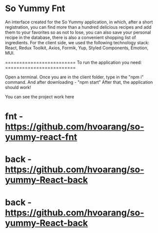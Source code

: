 # So Yummy Fnt

An interface created for the So Yummy application, in which, after a short registration, you can find more than a hundred delicious recipes and add them to your favorites so as not to lose, you can also save your personal recipe in the database, there is also a convenient shopping list of ingredients. For the client side, we used the following technology stack: React, Redux Toolkit, Axios, Formik, Yup, Styled Components, Emotion, MUI.

========================= To run the application you need: =========================

Open a terminal. Once you are in the client folder, type in the "npm i" command. And after downloading - "npm start" After that, the application should work!

You can see the project work here

# fnt - https://github.com/hvoarang/so-yummy-react-fnt

# back - https://github.com/hvoarang/so-yummy-React-back
# back - https://github.com/hvoarang/so-yummy-React-back
